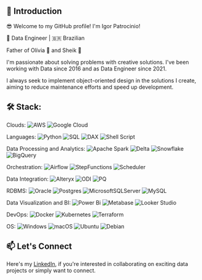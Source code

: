 ## 👋 Introduction

😎 Welcome to my GitHub profile! I'm Igor Patrocinio! 

🚀 Data Engineer | 🇧🇷 Brazilian

Father of Olívia 👧 and Sheik 🐶

I'm passionate about solving problems with creative solutions. I've been working with Data since 2016 and as Data Engineer since 2021. 

I always seek to implement object-oriented design in the solutions I create, aiming to reduce maintenance efforts and speed up development.

## 🛠️ Stack:

Clouds:
![AWS](https://img.shields.io/badge/AWS-%23FF9900.svg?style=plastic&logo=amazon-aws&logoColor=white)
![Google Cloud](https://img.shields.io/badge/GCP-%234285F4.svg?style=plastic&logo=google-cloud&logoColor=white)

Languages:
![Python](https://img.shields.io/badge/Python-3670A0?style=plastic&logo=python&logoColor=ffdd54) 
![SQL](https://img.shields.io/badge/SQL-fffff?style=plastic&logo=amazondocumentdb&logoColor=ffffff)
![DAX](https://img.shields.io/badge/DAX-F2C811?style=plastic&logo=powerpages&logoColor=black)
![Shell Script](https://img.shields.io/badge/Shell-%23121011.svg?style=plastic&logo=gnu-bash&logoColor=white)

Data Processing and Analytics:
![Apache Spark](https://img.shields.io/badge/Apache%20Spark-FDEE21?style=plastic&logo=apachespark&logoColor=black)
![Delta](https://img.shields.io/badge/Delta_Lake-1D2F43?style=plastic&logo=delta&logoColor=00ADD5)
![Snowflake](https://img.shields.io/badge/Snowflake-29b5e8?style=plastic&logo=snowflake&logoColor=ffffff)
![BigQuery](https://img.shields.io/badge/Big_Query-498AFA?style=plastic&logo=googlebigquery&logoColor=white)

Orchestration:
![Airflow](https://img.shields.io/badge/Airflow-886DC4?style=plastic&logo=Apache%20Airflow&logoColor=white)
![StepFunctions](https://img.shields.io/badge/AWS_Step_Functions-ED3E7D?style=plastic&logo=amazonsqs&logoColor=white)
![Scheduler](https://img.shields.io/badge/GCP_Cloud_Scheduler-1589E9?style=plastic&logo=clockify&logoColor=white)

Data Integration:
![Alteryx](https://img.shields.io/badge/Alteryx-0078C0?style=plastic&logo=alteryx&logoColor=white)
![ODI](https://img.shields.io/badge/Oracle_Data_Integrator-white?style=plastic&logo=oracle&logoColor=D1272A)
![PQ](https://img.shields.io/badge/Power_Query-29784A?style=plastic&logo=googlesheets&logoColor=white)

RDBMS:
![Oracle](https://img.shields.io/badge/Oracle-F80000?style=plastic&logo=oracle&logoColor=white)
![Postgres](https://img.shields.io/badge/Postgres-%23316192.svg?style=plastic&logo=postgresql&logoColor=white)
![MicrosoftSQLServer](https://img.shields.io/badge/SQL%20Server-CC2927?style=plastic&logo=microsoft%20sql%20server&logoColor=white)
![MySQL](https://img.shields.io/badge/MySQL-%2300f.svg?style=plastic&logo=mysql&logoColor=white)


Data Visualization and BI:
![Power Bi](https://img.shields.io/badge/Power_BI-F2C811?style=plastic&logo=powerbi&logoColor=black)
![Metabase](https://img.shields.io/badge/Metabase-white?style=plastic&logo=metabase&logoColor=7AB5EA)
![Looker Studio](https://img.shields.io/badge/Looker_Studio-ffffff?style=plastic&logo=looker&logoColor=4285F4)

DevOps:
![Docker](https://img.shields.io/badge/Docker-%230db7ed.svg?style=plastic&logo=docker&logoColor=white)
![Kubernetes](https://img.shields.io/badge/Kubernetes-%23326ce5.svg?style=plastic&logo=kubernetes&logoColor=white)
![Terraform](https://img.shields.io/badge/Terraform-%235835CC.svg?style=plastic&logo=terraform&logoColor=white)

OS:
![Windows](https://img.shields.io/badge/Windows-0078D6?plastic&logo=windows&logoColor=white)
![macOS](https://img.shields.io/badge/Mac%20OS-000000?style=plastice&logo=macos&logoColor=F0F0F0)
![Ubuntu](https://img.shields.io/badge/Ubuntu-E95420?style=plastic&logo=ubuntu&logoColor=white)
![Debian](https://img.shields.io/badge/Debian-D70A53?style=plastic&logo=debian&logoColor=white)

## 📫 Let's Connect

Here's my [LinkedIn](https://www.linkedin.com/in/igor-patrocinio/), if you're interested in collaborating on exciting data projects or simply want to connect.

